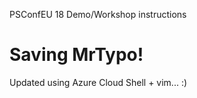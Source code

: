 PSConfEU 18 Demo/Workshop instructions
# Saving MrTypo!
Updated using Azure Cloud Shell + vim... :)
